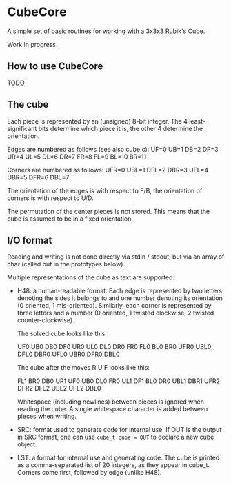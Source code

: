# CubeCore

A simple set of basic routines for working with a 3x3x3 Rubik's Cube.

Work in progress.

## How to use CubeCore

TODO

## The cube

Each piece is represented by an (unsigned) 8-bit integer. The 4
least-significant bits determine which piece it is, the other 4 determine
the orientation.

Edges are numbered as follows (see also cube.c):
UF=0 UB=1 DB=2 DF=3 UR=4 UL=5 DL=6 DR=7 FR=8 FL=9 BL=10 BR=11

Corners are numbered as follows:
UFR=0 UBL=1 DFL=2 DBR=3 UFL=4 UBR=5 DFR=6 DBL=7

The orientation of the edges is with respect to F/B, the orientation of
corners is with respect to U/D.

The permutation of the center pieces is not stored. This means that the
cube is assumed to be in a fixed orientation.

## I/O format

Reading and writing is not done directly via stdin / stdout, but via an
array of char (called buf in the prototypes below).

Multiple representations of the cube as text are supported:

- H48: a human-readable format.
  Each edge is represented by two letters denoting the sides it
  belongs to and one number denoting its orientation (0 oriented, 1
  mis-oriented). Similarly, each corner is represented by three letters and
  a number (0 oriented, 1 twisted clockwise, 2 twisted counter-clockwise).

  The solved cube looks like this:

  UF0 UB0 DB0 DF0 UR0 UL0 DL0 DR0 FR0 FL0 BL0 BR0
  UFR0 UBL0 DFL0 DBR0 UFL0 UBR0 DFR0 DBL0

  The cube after the moves R'U'F looks like this:

  FL1 BR0 DB0 UR1 UF0 UB0 DL0 FR0 UL1 DF1 BL0 DR0
  UBL1 DBR1 UFR2 DFR2 DFL2 UBL2 UFL2 DBL0

  Whitespace (including newlines) between pieces is ignored when reading the
  cube. A single whitespace character is added between pieces when writing.

- SRC: format used to generate code for internal use.
  If OUT is the output in SRC format, one can use `cube_t cube = OUT` to
  declare a new cube object.

- LST: a format for internal use and generating code.
  The cube is printed as a comma-separated list of 20 integers, as they appear
  in cube_t. Corners come first, followed by edge (unlike H48).
